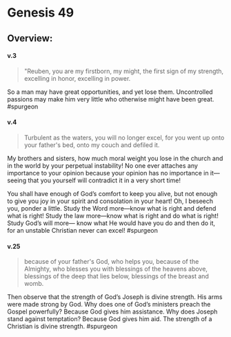 # Genesis 49

## Overview:



#### v.3
>"Reuben, you are my firstborn, my might, the first sign of my strength, excelling in honor, excelling in power.

So a man may have great opportunities, and yet lose them. Uncontrolled passions may make him very little who otherwise might have been great.
#spurgeon 

#### v.4
>Turbulent as the waters, you will no longer excel, for you went up onto your father's bed, onto my couch and defiled it.

My brothers and sisters, how much moral weight you lose in the church and in the world by your perpetual instability! No one ever attaches any importance to your opinion because your opinion has no importance in it—seeing that you yourself will contradict it in a very short time!

You shall have enough of God’s comfort to keep you alive, but not enough to give you joy in your spirit and consolation in your heart! Oh, I beseech you, ponder a little. Study the Word more—know what is right and defend what is right! Study the law more—know what is right and do what is right! Study God’s will more— know what He would have you do and then do it, for an unstable Christian never can excel!
#spurgeon 

#### v.25
>because of your father's God, who helps you, because of the Almighty, who blesses you with blessings of the heavens above, blessings of the deep that lies below, blessings of the breast and womb.

Then observe that the strength of God’s Joseph is divine strength. His arms were made strong by God. Why does one of God’s ministers preach the Gospel powerfully? Because God gives him assistance. Why does Joseph stand against temptation? Because God gives him aid. The strength of a Christian is divine strength.
#spurgeon 



